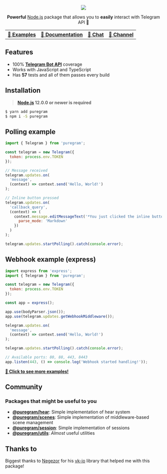 <p align='center'>
  <img src='https://github.com/nitreojs/puregram/blob/master/docs/logo.png' />
</p>

<p align='center'>
  <b>Powerful</b>
  <a href='nodejs.org'>Node.js</a>
  package that allows you to
  <b>easily</b>
  interact with
  <a src='https://core.telegram.org/bots/api'>Telegram API</a>
  🚀
</p>

<table align='center'>
  <tr>
    <th>
      <a href='https://github.com/nitreojs/puregram/tree/master/docs/examples'>
        🤖 Examples
      </a>
    </th>
    <th>
      <a href='https://github.com/nitreojs/puregram/tree/master/docs'>
        📖 Documentation
      </a>
    </th>
    <th>
      <a href='https://t.me/puregram_chat'>
        💬 Chat
      </a>
    </th>
    <th>
      <a href='https://t.me/puregram_channel'>
        💬 Channel
      </a>
    </th>
  </tr>
</table>

## Features

* 100% [**Telegram Bot API**](https://core.telegram.org/bots/api) coverage
* Works with JavaScript and TypeScript
* Has **57** tests and all of them passes every build

## Installation
> **[Node.js](https://nodejs.org/) 12.0.0 or newer is required**

```sh
$ yarn add puregram
$ npm i -S puregram
```

## Polling example

```js
import { Telegram } from 'puregram';

const telegram = new Telegram({
  token: process.env.TOKEN
});

// Message received
telegram.updates.on(
  'message',
  (context) => context.send('Hello, World!')
);

// Inline button pressed
telegram.updates.on(
  'callback_query',
  (context) => (
    context.message.editMessageText('*You just clicked the inline button!*', {
      parse_mode: 'Markdown'
    })
  )
);

telegram.updates.startPolling().catch(console.error);
```

## Webhook example (express)

```js
import express from 'express';
import { Telegram } from 'puregram';

const telegram = new Telegram({
  token: process.env.TOKEN
});

const app = express();

app.use(bodyParser.json());
app.use(telegram.updates.getWebhookMiddleware());

telegram.updates.on(
  'message',
  (context) => context.send('Hello, World!')
);

telegram.updates.startPolling().catch(console.error);

// Available ports: 80, 88, 443, 8443
app.listen(443, () => console.log('Webhook started handling!'));
```

[**🤖 Click to see more examples!**](https://github.com/nitreojs/puregram/tree/master/docs/examples)

## Community

### Packages that might be useful to you

- [**@puregram/hear**](https://github.com/nitreojs/puregram/tree/master/packages/hear): Simple implementation of hear system
- [**@puregram/scenes**](https://github.com/nitreojs/puregram/tree/master/packages/scenes): Simple implementation of middleware-based scene management
- [**@puregram/session**](https://github.com/nitreojs/puregram/tree/master/packages/session): Simple implementation of sessions
- [**@puregram/utils**](https://github.com/nitreojs/puregram/tree/master/packages/utils): _Almost_ useful utilities

## Thanks to
Biggest thanks to [Negezor](https://github.com/negezor) for his [vk-io](https://github.com/negezor/vk-io) library that helped me with this package!
